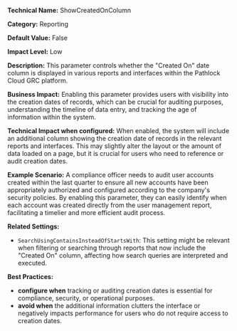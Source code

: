 **Technical Name:** ShowCreatedOnColumn

**Category:** Reporting

**Default Value:** False

**Impact Level:** Low

**Description:** This parameter controls whether the "Created On" date column is displayed in various reports and interfaces within the Pathlock Cloud GRC platform.

**Business Impact:** Enabling this parameter provides users with visibility into the creation dates of records, which can be crucial for auditing purposes, understanding the timeline of data entry, and tracking the age of information within the system.

**Technical Impact when configured:** When enabled, the system will include an additional column showing the creation date of records in the relevant reports and interfaces. This may slightly alter the layout or the amount of data loaded on a page, but it is crucial for users who need to reference or audit creation dates.

**Example Scenario:** A compliance officer needs to audit user accounts created within the last quarter to ensure all new accounts have been appropriately authorized and configured according to the company's security policies. By enabling this parameter, they can easily identify when each account was created directly from the user management report, facilitating a timelier and more efficient audit process.

**Related Settings:**
- `SearchUsingContainsInsteadOfStartsWith`: This setting might be relevant when filtering or searching through reports that now include the "Created On" column, affecting how search queries are interpreted and executed.

**Best Practices:** 
- **configure when** tracking or auditing creation dates is essential for compliance, security, or operational purposes.
- **avoid when** the additional information clutters the interface or negatively impacts performance for users who do not require access to creation dates.
